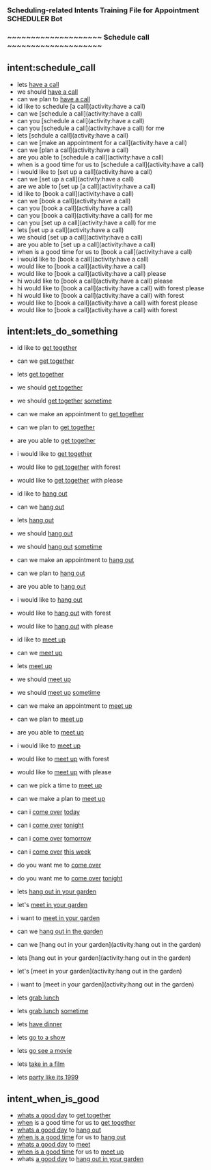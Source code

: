 ### Scheduling-related Intents Training File for Appointment SCHEDULER Bot

### ~~~~~~~~~~~~~~~~~~~~ Schedule call ~~~~~~~~~~~~~~~~~~~~

## intent:schedule_call
- lets [have a call](activity)
- we should [have a call](activity)
- can we plan to [have a call](activity)
- id like to schedule [a call](activity:have a call)
- can we [schedule a call](activity:have a call)
- can you [schedule a call](activity:have a call)
- can you [schedule a call](activity:have a call) for me
- lets [schdule a call](activity:have a call)
- can we [make an appointment for a call](activity:have a call)
- can we [plan a call](activity:have a call)
- are you able to [schedule a call](activity:have a call)
- when is a good time for us to [schedule a call](activity:have a call)
- i would like to [set up a call](activity:have a call)
- can we [set up a call](activity:have a call)
- are we able to [set up [a call](activity:have a call)
- id like to [book a call](activity:have a call)
- can we [book a call](activity:have a call)
- can you [book a call](activity:have a call)
- can you [book a call](activity:have a call) for me
- can you [set up a call](activity:have a call) for me
- lets [set up a call](activity:have a call)
- we should [set up a call](activity:have a call)
- are you able to [set up a call](activity:have a call)
- when is a good time for us to [book a call](activity:have a call)
- i would like to [book a call](activity:have a call)
- would like to [book a call](activity:have a call)
- would like to [book a call](activity:have a call) please
- hi would like to [book a call](activity:have a call) please
- hi would like to [book a call](activity:have a call) with forest please
- hi would like to [book a call](activity:have a call) with forest
- would like to [book a call](activity:have a call) with forest please
- would like to [book a call](activity:have a call) with forest

## intent:lets_do_something
- id like to [get together](activity)
- can we [get together](activity)
- lets [get together](activity)
- we should [get together](activity)
- we should [get together](activity) [sometime](when)
- can we make an appointment to [get together](activity)
- can we plan to [get together](activity)
- are you able to [get together](activity)
- i would like to [get together](activity)
- would like to [get together](activity) with forest
- would like to [get together](activity) with please

- id like to [hang out](activity)
- can we [hang out](activity)
- lets [hang out](activity)
- we should [hang out](activity)
- we should [hang out](activity) [sometime](when)
- can we make an appointment to [hang out](activity)
- can we plan to [hang out](activity)
- are you able to [hang out](activity)
- i would like to [hang out](activity)
- would like to [hang out](activity) with forest
- would like to [hang out](activity) with please

- id like to [meet up](activity)
- can we [meet up](activity)
- lets [meet up](activity)
- we should [meet up](activity)
- we should [meet up](activity) [sometime](when)
- can we make an appointment to [meet up](activity)
- can we plan to [meet up](activity)
- are you able to [meet up](activity)
- i would like to [meet up](activity)
- would like to [meet up](activity) with forest
- would like to [meet up](activity) with please
- can we pick a time to [meet up](activity)
- can we make a plan to [meet up](activity)

- can i [come over](activity) [today](when)
- can i [come over](activity) [tonight](when)
- can i [come over](activity) [tomorrow](when)
- can i [come over](activity) [this week](when)
- do you want me to [come over](activity)
- do you want me to [come over](activity) [tonight](when)

- lets [hang out in your garden](activity)
- let's [meet in your garden](activity)
- i want to [meet in your garden](activity)
- can we [hang out in the garden](actvity)
- can we [hang out in your garden](activity:hang out in the garden)
- lets [hang out in your garden](activity:hang out in the garden)
- let's [meet in your garden](activity:hang out in the garden)
- i want to [meet in your garden](activity:hang out in the garden)

- lets [grab lunch](activity)
- lets [grab lunch](activity) [sometime](when)
- lets [have dinner](activity)
- lets [go to a show](activity)
- lets [go see a movie](activity)
- lets [take in a film](activity)
- lets [party like its 1999](activity)

## intent_when_is_good
- [whats a good day](when) to [get together](activity)
- [when](when) is a good time for us to [get together](activity)
- [whats a good day](when) to [hang out](activity)
- [when is a good time](when) for us to [hang out](activity)
- [whats a good day](when) to [meet](activity)
- [when is a good time](when) for us to [meet up](activity)
- whats [a good day](when) to [hang out in your garden](activity)

